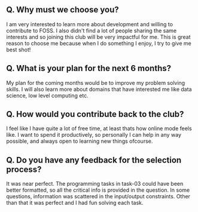 ## Q. Why must we choose you?

I am very interested to learn more about development and willing to contribute to FOSS. I also didn't find a lot of people sharing the same interests and so joining this club will be very impactful for me. This is great reason to choose me because when I do something I enjoy, I try to give me best shot!

## Q. What is your plan for the next 6 months?

My plan for the coming months would be to improve my problem solving skills. I will also learn more about domains that have interested me like data science, low level computing etc. 

## Q. How would you contribute back to the club?

I feel like I have quite a lot of free time, at least thats how online mode feels like. I want to spend it productively, so personally I can help in any way possible, and always open to learning new things ofcourse.

## Q. Do you have any feedback for the selection process?

It was near perfect. The programming tasks in task-03 could have been better formatted, so all the critical info is provided in the question. In some questions,  information was scattered in the input/output constraints. Other than that it was perfect and I had fun solving each task.

